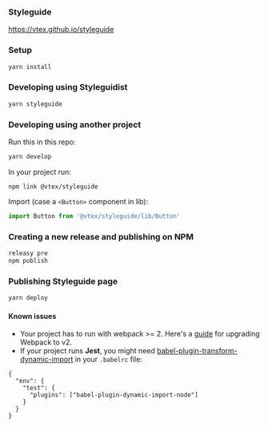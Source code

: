 ### Styleguide

https://vtex.github.io/styleguide

### Setup

```sh
yarn install
```

### Developing using Styleguidist

```sh
yarn styleguide
```

### Developing using another project

Run this in this repo:

```sh
yarn develop
```

In your project run:

```
npm link @vtex/styleguide
```

Import (case a `<Button>` component in lib):

```js
import Button from '@vtex/styleguide/lib/Button'
```

### Creating a new release and publishing on NPM

```sh
releasy pre
npm publish
```

### Publishing Styleguide page

```sh
yarn deploy
```

#### Known issues

* Your project has to run with webpack >= 2. Here's a [guide](https://webpack.js.org/guides/migrating/) for upgrading Webpack to v2.
* If your project runs **Jest**, you might need [babel-plugin-transform-dynamic-import](https://www.npmjs.com/package/babel-plugin-transform-dynamic-import) in your `.babelrc` file:

```
{
  "env": {
    "test": {
      "plugins": ["babel-plugin-dynamic-import-node"]
    }
  }
}
```
